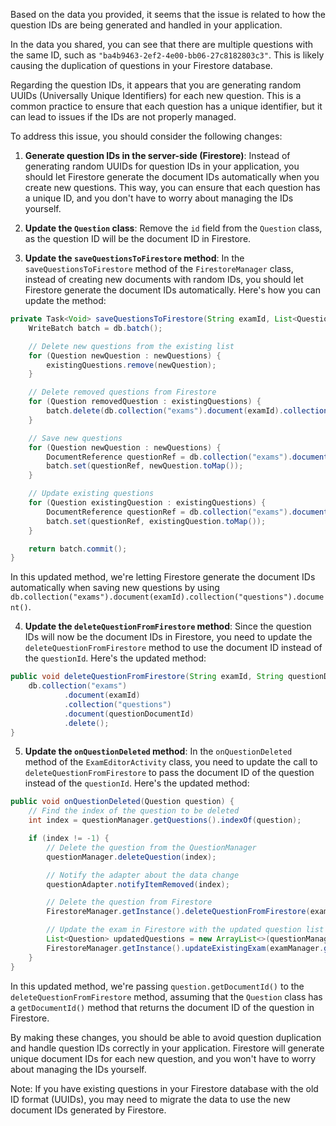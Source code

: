 Based on the data you provided, it seems that the issue is related to how the question IDs are being generated and handled in your application.

In the data you shared, you can see that there are multiple questions with the same ID, such as `"ba4b9463-2ef2-4e00-bb06-27c8182803c3"`. This is likely causing the duplication of questions in your Firestore database.

Regarding the question IDs, it appears that you are generating random UUIDs (Universally Unique Identifiers) for each new question. This is a common practice to ensure that each question has a unique identifier, but it can lead to issues if the IDs are not properly managed.

To address this issue, you should consider the following changes:

1. **Generate question IDs in the server-side (Firestore)**:
   Instead of generating random UUIDs for question IDs in your application, you should let Firestore generate the document IDs automatically when you create new questions. This way, you can ensure that each question has a unique ID, and you don't have to worry about managing the IDs yourself.

2. **Update the `Question` class**:
   Remove the `id` field from the `Question` class, as the question ID will be the document ID in Firestore.

3. **Update the `saveQuestionsToFirestore` method**:
   In the `saveQuestionsToFirestore` method of the `FirestoreManager` class, instead of creating new documents with random IDs, you should let Firestore generate the document IDs automatically. Here's how you can update the method:

```java
private Task<Void> saveQuestionsToFirestore(String examId, List<Question> newQuestions, List<Question> existingQuestions) {
    WriteBatch batch = db.batch();

    // Delete new questions from the existing list
    for (Question newQuestion : newQuestions) {
        existingQuestions.remove(newQuestion);
    }

    // Delete removed questions from Firestore
    for (Question removedQuestion : existingQuestions) {
        batch.delete(db.collection("exams").document(examId).collection("questions").document(removedQuestion.getId()));
    }

    // Save new questions
    for (Question newQuestion : newQuestions) {
        DocumentReference questionRef = db.collection("exams").document(examId).collection("questions").document();
        batch.set(questionRef, newQuestion.toMap());
    }

    // Update existing questions
    for (Question existingQuestion : existingQuestions) {
        DocumentReference questionRef = db.collection("exams").document(examId).collection("questions").document(existingQuestion.getId());
        batch.set(questionRef, existingQuestion.toMap());
    }

    return batch.commit();
}
```

In this updated method, we're letting Firestore generate the document IDs automatically when saving new questions by using `db.collection("exams").document(examId).collection("questions").document()`.

4. **Update the `deleteQuestionFromFirestore` method**:
   Since the question IDs will now be the document IDs in Firestore, you need to update the `deleteQuestionFromFirestore` method to use the document ID instead of the `questionId`. Here's the updated method:

```java
public void deleteQuestionFromFirestore(String examId, String questionDocumentId) {
    db.collection("exams")
            .document(examId)
            .collection("questions")
            .document(questionDocumentId)
            .delete();
}
```

5. **Update the `onQuestionDeleted` method**:
   In the `onQuestionDeleted` method of the `ExamEditorActivity` class, you need to update the call to `deleteQuestionFromFirestore` to pass the document ID of the question instead of the `questionId`. Here's the updated method:

```java
public void onQuestionDeleted(Question question) {
    // Find the index of the question to be deleted
    int index = questionManager.getQuestions().indexOf(question);

    if (index != -1) {
        // Delete the question from the QuestionManager
        questionManager.deleteQuestion(index);

        // Notify the adapter about the data change
        questionAdapter.notifyItemRemoved(index);

        // Delete the question from Firestore
        FirestoreManager.getInstance().deleteQuestionFromFirestore(examManager.getExamId(), question.getDocumentId());

        // Update the exam in Firestore with the updated question list
        List<Question> updatedQuestions = new ArrayList<>(questionManager.getQuestions());
        FirestoreManager.getInstance().updateExistingExam(examManager.getExamId(), examManager.getExamTitle(), examManager.getExamDate(), examManager.getExamDuration(), updatedQuestions);
    }
}
```

In this updated method, we're passing `question.getDocumentId()` to the `deleteQuestionFromFirestore` method, assuming that the `Question` class has a `getDocumentId()` method that returns the document ID of the question in Firestore.

By making these changes, you should be able to avoid question duplication and handle question IDs correctly in your application. Firestore will generate unique document IDs for each new question, and you won't have to worry about managing the IDs yourself.

Note: If you have existing questions in your Firestore database with the old ID format (UUIDs), you may need to migrate the data to use the new document IDs generated by Firestore.
